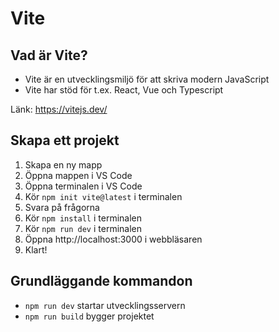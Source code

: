 # Vite

## Vad är Vite?

- Vite är en utvecklingsmiljö för att skriva modern JavaScript
- Vite har stöd för t.ex. React, Vue och Typescript

Länk: https://vitejs.dev/

## Skapa ett projekt

1. Skapa en ny mapp
2. Öppna mappen i VS Code
3. Öppna terminalen i VS Code
4. Kör `npm init vite@latest` i terminalen
5. Svara på frågorna
6. Kör `npm install` i terminalen
7. Kör `npm run dev` i terminalen
8. Öppna http://localhost:3000 i webbläsaren
9. Klart!

## Grundläggande kommandon

- `npm run dev` startar utvecklingsservern
- `npm run build` bygger projektet